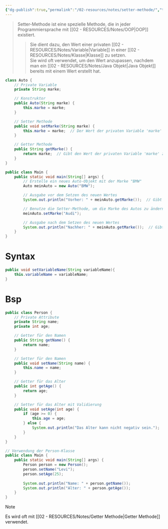 ```yaml
---
{"dg-publish":true,"permalink":"/02-resources/notes/setter-methode/","tags":["informatik/code/OOP","informatik/code/java"],"noteIcon":"","updated":"2025-09-10T16:33:13.000+02:00"}
---
```


> Setter-Methode ist eine spezielle Methode, die in jeder Programmiersprache mit [[02 - RESOURCES/Notes/OOP\|OOP]] existiert.  
>> Sie dient dazu, den Wert einer privaten [[02 - RESOURCES/Notes/Variable\|Variable]] in einer [[02 - RESOURCES/Notes/Klasse\|Klasse]] zu setzen.  
>> Sie wird oft verwendet, um den Wert anzupassen, nachdem man ein [[02 - RESOURCES/Notes/Java Objekt\|Java Objekt]] bereits mit einem Wert erstellt hat.

```java
class Auto {
    // Private Variable
    private String marke;

    // Konstruktor
    public Auto(String marke) {
        this.marke = marke;
    }

    // Setter Methode
    public void setMarke(String marke) {
        this.marke = marke;  // Der Wert der privaten Variable 'marke' wird durch die Methode gesetzt
    }

    // Getter Methode
    public String getMarke() {
        return marke;  // Gibt den Wert der privaten Variable 'marke' zurück
    }
}

public class Main {
    public static void main(String[] args) {
        // Erstelle ein neues Auto-Objekt mit der Marke "BMW"
        Auto meinAuto = new Auto("BMW");

        // Ausgabe vor dem Setzen des neuen Wertes
        System.out.println("Vorher: " + meinAuto.getMarke());  // Gibt "BMW" aus

        // Benutze die Setter-Methode, um die Marke des Autos zu ändern
        meinAuto.setMarke("Audi");

        // Ausgabe nach dem Setzen des neuen Wertes
        System.out.println("Nachher: " + meinAuto.getMarke());  // Gibt "Audi" aus
    }
}
```
# Syntax
```java
public void setVariableName(String variableName){
	this.variableName = variableName;
}
```

# Bsp
```java
public class Person {
    // Private Attribute
    private String name;
    private int age;

    // Getter für den Namen
    public String getName() {
        return name;
    }

    // Setter für den Namen
    public void setName(String name) {
        this.name = name;
    }

    // Getter für das Alter
    public int getAge() {
        return age;
    }

    // Setter für das Alter mit Validierung
    public void setAge(int age) {
        if (age >= 0) {
            this.age = age;
        } else {
            System.out.println("Das Alter kann nicht negativ sein.");
        }
    }
}

// Verwendung der Person-Klasse
public class Main {
    public static void main(String[] args) {
        Person person = new Person();
        person.setName("Levi");
        person.setAge(25);
        
        System.out.println("Name: " + person.getName());
        System.out.println("Alter: " + person.getAge());
    }
}
```


>[!note] 
>Es wird oft mit [[02 - RESOURCES/Notes/Getter Methode\|Getter Methode]] verwendet.